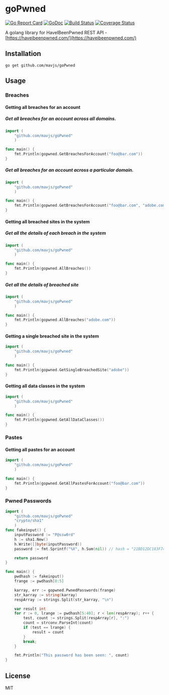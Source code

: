 goPwned
=======
[![Go Report Card](https://goreportcard.com/badge/github.com/mavjs/goPwned)](https://goreportcard.com/report/github.com/mavjs/goPwned)
[![GoDoc](https://godoc.org/github.com/mavjs/goPwned?status.svg)](https://godoc.org/github.com/mavjs/goPwned)
[![Build Status](https://travis-ci.org/mavjs/goPwned.svg?branch=master)](https://travis-ci.org/mavjs/goPwned)
[![Coverage Status](https://coveralls.io/repos/mavjs/goPwned/badge.svg?branch=master&service=github)](https://coveralls.io/github/mavjs/goPwned?branch=master)

A golang library for HaveIBeenPwned REST API -
[https://haveibeenpwned.com/](https://haveibeenpwned.com/)

Installation
------------

```go get github.com/mavjs/goPwned```

Usage
-----
### Breaches

#### Getting all breaches for an account

##### Get all breaches for an account across all domains.

```go
import (
    "github.com/mavjs/goPwned"
    )

func main() {
    fmt.Println(gopwned.GetBreachesForAccount("foo@bar.com"))
}
```

##### Get all breaches for an account across a particular domain.

```go
import (
    "github.com/mavjs/goPwned"
    )

func main() {
    fmt.Println(gopwned.GetBreachesForAccount("foo@bar.com", "adobe.com"))
}
```

#### Getting all breached sites in the system

##### Get all the details of each breach in the system

```go
import (
    "github.com/mavjs/goPwned"
    )

func main() {
    fmt.Println(gopwned.AllBreaches())
}
```

##### Get all the details of breached site

```go
import (
    "github.com/mavjs/goPwned"
    )

func main() {
    fmt.Println(gopwned.AllBreaches("adobe.com"))
}
```

#### Getting a single breached site in the system

```go
import (
    "github.com/mavjs/goPwned"
    )

func main() {
    fmt.Println(gopwned.GetSingleBreachedSite("adobe"))
}
```

#### Getting all data classes in the system

```go
import (
    "github.com/mavjs/goPwned"
    )

func main() {
    fmt.Println(gopwned.GetAllDataClasses())
}
```

### Pastes

#### Getting all pastes for an account

```go
import (
    "github.com/mavjs/goPwned"
    )

func main() {
    fmt.Println(gopwned.GetAllPastesForAccount("foo@bar.com"))
}
```

### Pwned Passwords

```go
import (
    "github.com/mavjs/goPwned"
    "crypto/sha1"
    )
func fakeinput() {
    inputPassword := "P@ssw0rd"
    h := sha1.New()
    h.Write([]byte(inputPassword))
    password := fmt.Sprintf("%X", h.Sum(nil)) // hash = "21BD12DC183F740EE76F27B78EB39C8AD972A757"

    return password
}

func main() {
    pwdhash := fakeinput()
    frange := pwdhash[0:5]

    karray, err := gopwned.PwnedPasswords(frange)
    str_karray := string(karray)
    respArray := strings.Split(str_karray, "\n")

    var result int
    for r := 0, lrange := pwdhash[5:40]; r < len(respArray); r++ {
        test, count := strings.Split(respArray[r], ":")
        count = strconv.ParseInt(count)
        if (test == lrange) {
            result = count
        }
        break;
    }

    fmt.Println("This password has been seen: ", count)
}
```

License
-------
MIT
